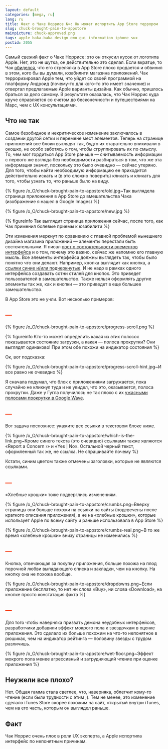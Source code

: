 ```yaml
---
layout: default
categories: [mega, ru]
lang: ru
title: Факт о Чаке Норрисе №∞: Он может испортить App Store террором
slug: chuck-brought-pain-to-appstore
mainpicture: chuck-approved.png
tags: apple baka-baka design emo gui information iphone sux 
postid: 2055
---
```



Самый свежий факт о Чаке Норрисе: это он откусил кусок от логотипа Apple. Нет, это не шутка, он действительно это сделал. Если вкратце, то Чак  <a href="http://osxreality.com/2009/12/12/chuck-norris-approves-of-new-app-store-layout/">обиделся</a>, что его стрелялка в App Store плохо продается и обвинил в этом, кого бы вы думали, юзабилити магазина приложений. Чак терроризировал Apple тем, что уйдет со своей программой на платформу Андроид (почему-то для кого-то это имеет значение) и отвергал предлагаемые Apple варианты дизайна. Как обычно, пришлось браться за дело самому. В результате оказалась, что Чак Норрис куда круче справляется со счетом до бесконечности и путешествиями на Марс, чем с UX консультациями.<!--more-->



## Что не так

Самое безобидное и некритическое изменение заключалось в создании другой сетки и перемене мест элементов. Теперь на странице приложений все блоки выглядят так, будто их старательно впихивали в окошко, не особо заботясь о том, чтобы сгруппировать их по смыслу. То, чем мог гордиться App Store раньше — считываемость информации с первого же взгляда без необходимости разбираться в том, что же эта информация значит, поскольку это было очевидно — сейчас утеряно. Для того, чтобы найти необходимую информацию ее приходится действительно искать и (в это сложно поверить) кликать и кликать для того, чтобы узнать то, что раньше было на виду.



{% figure /o_O/chuck-brought-pain-to-appstore/old.jpg~Так выглядела страница приложения в App Store до вмешательства Чака (изображение я нашел в Google Images) %}





{% figure /o_O/chuck-brought-pain-to-appstore/new.jpg %}




{% figureinfo Так выглядит страница приложения сейчас, после того, как Чак применил болевые приемы к юзабилити %}


Эти изменения меркнут по сравнению с главной проблемой нынешнего дизайна магазина приложений — элементы перестали быть состоятельными. Я писал <a href="/mega/2008/gui-elements-affordance/">пост о состоятельности элементов интерфейса</a> и о том, почему это важно, сейчас же напомню его главную мысль. Все элементы интерфейса должны выглядеть так, чтобы было понятно что они делают. Например, кнопка выглядит как кнопка, а <a href="/mega/2007/visible-links/">ссылки синие и/или подчеркнутые</a>. И не надо в рамках одного интерфейса создавать сотни стилей для кнопок. Это приведет пользователей в замешательство. Также нельзя оформлять другие элементы так же, как и кнопки — это приведет в еще большее замешательство.

В App Store это не учли. Вот несколько примеров:
<h2 style="color: #f53b12;">—</h2>


{% figure /o_O/chuck-brought-pain-to-appstore/progress-scroll.png %}





{% figureinfo Кто-то может определить какая из этих полосок показывается состояние загрузки, а какая — полоса прокрутки? Они выглядят одинаково! При этом обе похожи на индикатор состояния %}



Ок, вот подсказка:



{% figure /o_O/chuck-brought-pain-to-appstore/progress-scroll-hint.jpg~И все равно не очевидно %}



Я сначала подумал, что блок с приложениями загружается, пока случайно не кликнул туда и не увидел, что это, оказывается, полоса прокрутки. Даже у Гугла получилось не так плохо с их <a href="/mega/2009/gui-fails-of-google-waves/">ужасными полосами прокрутки в Google Wave</a>.

<h2 style="color: #f53b12;">—</h2>
Вот задача посложнее: укажите все ссылки в текстовом блоке ниже.



{% figure /o_O/chuck-brought-pain-to-appstore/which-is-the-link.png~Кроме синего текста (это очевидно) ссылками также являются «Report a Concern ›» и «Yes | No». Остальной черный текст, оформленный так же, не ссылка. Не спрашивайте почему %}



Кстати, синим цветом также отмечены заголовки, которые не являются ссылками.

<h2 style="color: #f53b12;">—</h2>
«Хлебные крошки» тоже подверглись изменениям.



{% figure /o_O/chuck-brought-pain-to-appstore/crumbs.png~Вверху страницы они больше похожи на ссылки на сайты (подсвечены после краткого описания приложения), а не на «хлебные крошки», которые использует Apple по всему сайту и раньше использовала в App Store %}





{% figure /o_O/chuck-brought-pain-to-appstore/crumbs-real.png~В то же время «хлебные крошки» внизу страницы не изменились %}



<h2 style="color: #f53b12;">—</h2>
Кнопка, отвечающая за покупку приложения, больше похожа на плод порочной любви выпадающего списка и закладки, чем на кнопку. На кнопку она не похожа вообще.



{% figure /o_O/chuck-brought-pain-to-appstore/dropdowns.png~Если приложение бесплатно, то нет ни слова «Buy», ни слова «Download», на кнопке просто констатация факта %}



<h2 style="color: #f53b12;">—</h2>
Для того чтобы наверняка призвать демона неудобных интерфейсов, разработчики добавили эффект мокрого пола к звездочкам в оценке приложения. Это сделало их больше похожим на что-то непонятное в рюшиках, чем на индикатор рейтинга — половину звезды с трудом различишь.



{% figure /o_O/chuck-brought-pain-to-appstore/wet-floor.png~Эффект мокрого пола менее агрессивный и затрудняющий чтение при оценке приложения %}





## Неужели все плохо?

Нет. Общая гамма стала светлее, что, наверняка, облегчит кому-то чтение (если были трудности с этим ;). Тем не менее, это изменение сделало iTunes Store скорее похожим на сайт, открытый внутри iTunes, чем на его часть, которым он выглядел раньше.



## Факт

Чак Норрис очень плох в роли UX эксперта, а Apple испортила интерфейс по непонятным причинам.